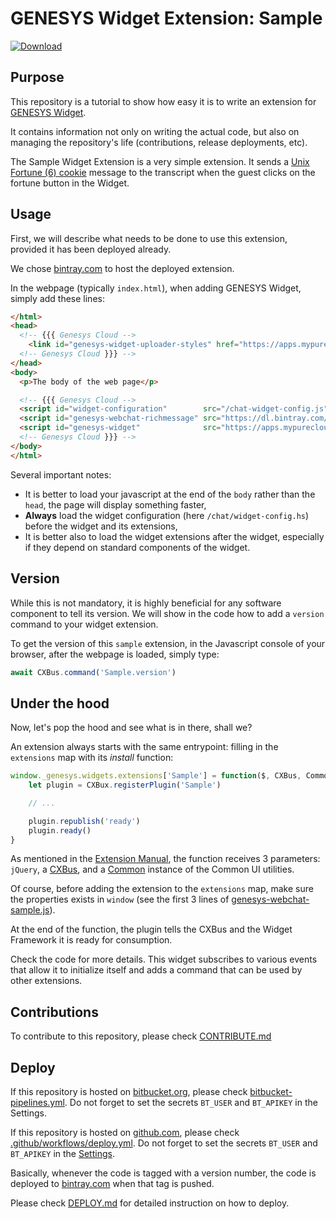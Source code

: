 # GENESYS Widget Extension: Sample

[ ![Download](https://api.bintray.com/packages/genesys/widgets/genesys-webchat-uploader/images/download.svg?version=0.0.0) ](https://bintray.com/genesys/widgets/genesys-webchat-uploader/0.0.0/link)


## Purpose

This repository is a tutorial to show how easy it is to write an extension for [GENESYS Widget](https://docs.genesys.com/Documentation/GWC).

It contains information not only on writing the actual code, but also on managing the repository's life (contributions, release deployments, etc).

The Sample Widget Extension is a very simple extension. It sends a [Unix Fortune (6) cookie](https://en.wikipedia.org/wiki/Fortune_(Unix)) message to the transcript when the guest clicks on the fortune button in the Widget.

## Usage

First, we will describe what needs to be done to use this extension, provided it has been deployed already.

We chose [bintray.com](https://bintray.com) to host the deployed extension.

In the webpage (typically `index.html`), when adding GENESYS Widget, simply add these lines:  
```html
</html>
<head>
  <!-- {{{ Genesys Cloud -->
    <link id="genesys-widget-uploader-styles" href="https://apps.mypurecloud.com/widgets/9.0/widgets.min.css">
  <!-- Genesys Cloud }}} -->
</head>
<body>
  <p>The body of the web page</p>

  <!-- {{{ Genesys Cloud -->
  <script id="widget-configuration"        src="/chat-widget-config.js""></script>
  <script id="genesys-webchat-richmessage" src="https://dl.bintray.com/genesys/widgets/0.0.0/genesys-webchat-uploader.min.js"></script>
  <script id="genesys-widget"              src="https://apps.mypurecloud.com/widgets/9.0/widgets.min.js"></script>
  <!-- Genesys Cloud }}} -->
</body>
</html>
```

Several important notes:
- It is better to load your javascript at the end of the `body` rather than the `head`, the page will display something faster,
- **Always** load the widget configuration (here `/chat/widget-config.hs`) before the widget and its extensions,
- It is better also to load the widget extensions after the widget, especially if they depend on standard components of the widget.

## Version

While this is not mandatory, it is highly beneficial for any software component to tell its version. We will show in the code how to add a `version` command to your widget extension.

To get the version of this `sample` extension, in the Javascript console of your browser, after the webpage is loaded, simply type:

```js
await CXBus.command('Sample.version')
```

## Under the hood

Now, let's pop the hood and see what is in there, shall we?

An extension always starts with the same entrypoint: filling in the `extensions` map with its _install_ function:  
```js
window._genesys.widgets.extensions['Sample'] = function($, CXBus, Common) {
    let plugin = CXBux.registerPlugin('Sample')

    // ...

    plugin.republish('ready')
    plugin.ready()
}
```
As mentioned in the [Extension Manual](https://docs.genesys.com/Documentation/GWC/Current/CXWBusAPI/GWCGWCCXBusExtensions), the function receives 3 parameters: `jQuery`, a [CXBus](https://docs.genesys.com/Documentation/GWC/Current/CXWBusAPI/WidgetBusAPIOverview), and a [Common](https://docs.genesys.com/Documentation/GWC/Current/WidgetsAPI/Common) instance of the Common UI utilities.

Of course, before adding the extension to the `extensions` map, make sure the properties exists in `window` (see the first 3 lines of [genesys-webchat-sample.js](genesys-webchat-sample.js#L1-L3)).

At the end of the function, the plugin tells the CXBus and the Widget Framework it is ready for consumption.

Check the code for more details. This widget subscribes to various events that allow it to initialize itself and adds a command that can be used by other extensions.

## Contributions

To contribute to this repository, please check [CONTRIBUTE.md](CONTRIBUTE.md)

## Deploy

If this repository is hosted on [bitbucket.org](https://bitbucket.org), please check  [bitbucket-pipelines.yml](bitbucket-pipelines.yml). Do not forget to set the secrets `BT_USER` and `BT_APIKEY` in the Settings.

If this repository is hosted on [github.com](https://github.com), please check [.github/workflows/deploy.yml](.github/workflows/deploy.yml). Do not forget to set the secrets `BT_USER` and `BT_APIKEY` in the [Settings](https://github.com/gildas/genesys-webchat-sample/settings).

Basically, whenever the code is tagged with a version number, the code is deployed to [bintray.com](https://bintray.com) when that tag is pushed.

Please check [DEPLOY.md](DEPLOY.md) for detailed instruction on how to deploy.